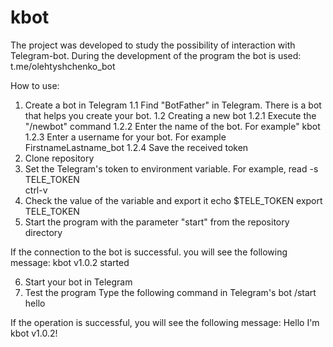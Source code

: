 # kbot
The project was developed to study the possibility of interaction with Telegram-bot.
During the development of the program the bot is used:
t.me/olehtyshchenko_bot

How to use:
1. Create a bot in Telegram
1.1 Find "BotFather" in Telegram.  There is a bot that helps you create your bot.
1.2 Creating a new bot
1.2.1 Execute the "/newbot" command
1.2.2 Enter the name of the bot. For example" kbot
1.2.3 Enter a username for your bot. For example FirstnameLastname_bot
1.2.4 Save the received token
2. Clone repository
3. Set the Telegram's token to environment variable. For example,
 read -s TELE_TOKEN   
 ctrl-v
4. Check the value of the variable and export it
 echo $TELE_TOKEN
 export TELE_TOKEN 
5. Start the program with the parameter "start" from the repository directory 

If the connection to the bot is successful. you will see the following message:
kbot v1.0.2 started

6. Start your bot in Telegram
7. Test  the program
Type the following command in Telegram's bot
 /start hello

If the operation is successful, you will see the following message:
Hello I'm kbot v1.0.2!
